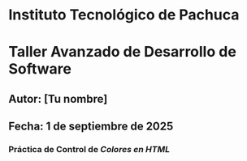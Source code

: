 # Instituto Tecnológico de Pachuca
# Taller Avanzado de Desarrollo de Software
## Autor: [Tu nombre]
## Fecha: 1 de septiembre de 2025
### Práctica de Control de *Colores en HTML*
